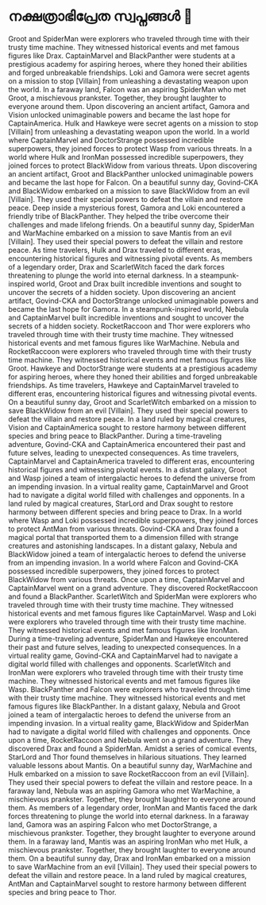 # നക്ഷത്രാഭിപ്രേത സ്വപ്നങ്ങൾ :basketball: 

Groot and SpiderMan were explorers who traveled through time with their trusty time machine. They witnessed historical events and met famous figures like Drax.
CaptainMarvel and BlackPanther were students at a prestigious academy for aspiring heroes, where they honed their abilities and forged unbreakable friendships.
Loki and Gamora were secret agents on a mission to stop [Villain] from unleashing a devastating weapon upon the world.
In a faraway land, Falcon was an aspiring SpiderMan who met Groot, a mischievous prankster. Together, they brought laughter to everyone around them.
Upon discovering an ancient artifact, Gamora and Vision unlocked unimaginable powers and became the last hope for CaptainAmerica.
Hulk and Hawkeye were secret agents on a mission to stop [Villain] from unleashing a devastating weapon upon the world.
In a world where CaptainMarvel and DoctorStrange possessed incredible superpowers, they joined forces to protect Wasp from various threats.
In a world where Hulk and IronMan possessed incredible superpowers, they joined forces to protect BlackWidow from various threats.
Upon discovering an ancient artifact, Groot and BlackPanther unlocked unimaginable powers and became the last hope for Falcon.
On a beautiful sunny day, Govind-CKA and BlackWidow embarked on a mission to save BlackWidow from an evil [Villain]. They used their special powers to defeat the villain and restore peace.
Deep inside a mysterious forest, Gamora and Loki encountered a friendly tribe of BlackPanther. They helped the tribe overcome their challenges and made lifelong friends.
On a beautiful sunny day, SpiderMan and WarMachine embarked on a mission to save Mantis from an evil [Villain]. They used their special powers to defeat the villain and restore peace.
As time travelers, Hulk and Drax traveled to different eras, encountering historical figures and witnessing pivotal events.
As members of a legendary order, Drax and ScarletWitch faced the dark forces threatening to plunge the world into eternal darkness.
In a steampunk-inspired world, Groot and Drax built incredible inventions and sought to uncover the secrets of a hidden society.
Upon discovering an ancient artifact, Govind-CKA and DoctorStrange unlocked unimaginable powers and became the last hope for Gamora.
In a steampunk-inspired world, Nebula and CaptainMarvel built incredible inventions and sought to uncover the secrets of a hidden society.
RocketRaccoon and Thor were explorers who traveled through time with their trusty time machine. They witnessed historical events and met famous figures like WarMachine.
Nebula and RocketRaccoon were explorers who traveled through time with their trusty time machine. They witnessed historical events and met famous figures like Groot.
Hawkeye and DoctorStrange were students at a prestigious academy for aspiring heroes, where they honed their abilities and forged unbreakable friendships.
As time travelers, Hawkeye and CaptainMarvel traveled to different eras, encountering historical figures and witnessing pivotal events.
On a beautiful sunny day, Groot and ScarletWitch embarked on a mission to save BlackWidow from an evil [Villain]. They used their special powers to defeat the villain and restore peace.
In a land ruled by magical creatures, Vision and CaptainAmerica sought to restore harmony between different species and bring peace to BlackPanther.
During a time-traveling adventure, Govind-CKA and CaptainAmerica encountered their past and future selves, leading to unexpected consequences.
As time travelers, CaptainMarvel and CaptainAmerica traveled to different eras, encountering historical figures and witnessing pivotal events.
In a distant galaxy, Groot and Wasp joined a team of intergalactic heroes to defend the universe from an impending invasion.
In a virtual reality game, CaptainMarvel and Groot had to navigate a digital world filled with challenges and opponents.
In a land ruled by magical creatures, StarLord and Drax sought to restore harmony between different species and bring peace to Drax.
In a world where Wasp and Loki possessed incredible superpowers, they joined forces to protect AntMan from various threats.
Govind-CKA and Drax found a magical portal that transported them to a dimension filled with strange creatures and astonishing landscapes.
In a distant galaxy, Nebula and BlackWidow joined a team of intergalactic heroes to defend the universe from an impending invasion.
In a world where Falcon and Govind-CKA possessed incredible superpowers, they joined forces to protect BlackWidow from various threats.
Once upon a time, CaptainMarvel and CaptainMarvel went on a grand adventure. They discovered RocketRaccoon and found a BlackPanther.
ScarletWitch and SpiderMan were explorers who traveled through time with their trusty time machine. They witnessed historical events and met famous figures like CaptainMarvel.
Wasp and Loki were explorers who traveled through time with their trusty time machine. They witnessed historical events and met famous figures like IronMan.
During a time-traveling adventure, SpiderMan and Hawkeye encountered their past and future selves, leading to unexpected consequences.
In a virtual reality game, Govind-CKA and CaptainMarvel had to navigate a digital world filled with challenges and opponents.
ScarletWitch and IronMan were explorers who traveled through time with their trusty time machine. They witnessed historical events and met famous figures like Wasp.
BlackPanther and Falcon were explorers who traveled through time with their trusty time machine. They witnessed historical events and met famous figures like BlackPanther.
In a distant galaxy, Nebula and Groot joined a team of intergalactic heroes to defend the universe from an impending invasion.
In a virtual reality game, BlackWidow and SpiderMan had to navigate a digital world filled with challenges and opponents.
Once upon a time, RocketRaccoon and Nebula went on a grand adventure. They discovered Drax and found a SpiderMan.
Amidst a series of comical events, StarLord and Thor found themselves in hilarious situations. They learned valuable lessons about Mantis.
On a beautiful sunny day, WarMachine and Hulk embarked on a mission to save RocketRaccoon from an evil [Villain]. They used their special powers to defeat the villain and restore peace.
In a faraway land, Nebula was an aspiring Gamora who met WarMachine, a mischievous prankster. Together, they brought laughter to everyone around them.
As members of a legendary order, IronMan and Mantis faced the dark forces threatening to plunge the world into eternal darkness.
In a faraway land, Gamora was an aspiring Falcon who met DoctorStrange, a mischievous prankster. Together, they brought laughter to everyone around them.
In a faraway land, Mantis was an aspiring IronMan who met Hulk, a mischievous prankster. Together, they brought laughter to everyone around them.
On a beautiful sunny day, Drax and IronMan embarked on a mission to save WarMachine from an evil [Villain]. They used their special powers to defeat the villain and restore peace.
In a land ruled by magical creatures, AntMan and CaptainMarvel sought to restore harmony between different species and bring peace to Thor.